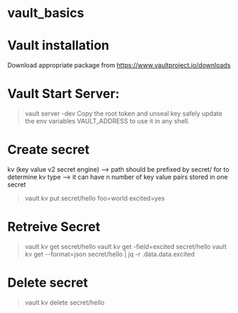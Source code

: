 # vault_basics

# Vault installation
  Download appropriate package from https://www.vaultproject.io/downloads
  
# Vault Start Server:
  > vault server -dev
  > Copy the root token and unseal key safely
  > update the env variables VAULT_ADDRESS to use it in any shell.

# Create secret
kv (key value v2 secret engine) --> path should be prefixed by secret/ for to determine kv type --> it can have n number of key value pairs stored in one secret
  >  vault kv put secret/hello foo=world excited=yes

# Retreive Secret
  > vault kv get secret/hello
  >  vault kv get -field=excited secret/hello
  >  vault kv get --format=json secret/hello | jq -r .data.data.excited

# Delete secret
  > vault kv delete secret/hello
